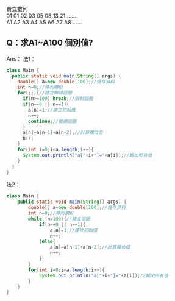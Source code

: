 
費式數列  
01  01  02  03  05  08  13  21 ......  
A1 A2 A3 A4 A5 A6 A7 A8 ......  

Q：求A1~A100 個別值?
-------------------
Ans：
法1：
```java
class Main {
  public static void main(String[] args) {
    double[] a=new double[100];//儲存資料
    int n=0;//陣列欄位
    for(;;){//建立無線迴圈
      if(n>=100) break;//限制迴圈
      if(n==0 || n==1){
        a[n]=1;//建立初始值
        n++;
        continue;//繼續迴圈
      }
      a[n]=a[n-1]+a[n-2];//計算欄位值
      n++;
    }
    for(int i=0;i<a.length;i++){
      System.out.println("a["+i+"]="+a[i]);//輸出所有值
    }
  }
}
```
法2：
```java
class Main {
    public static void main(String[] args) {
        double[] a=new double[100];//儲存資料
        int n=0;//陣列欄位
        while (n<100){//建立迴圈
            if(n==0 || n==1){
                a[n]=1;//建立初始值
                n++;
            }else{
                a[n]=a[n-1]+a[n-2];//計算欄位值
                n++;
            }
        }
        for(int i=0;i<a.length;i++){
            System.out.println("a["+i+"]="+a[i]);//輸出所有值
        }
    }
}
```
